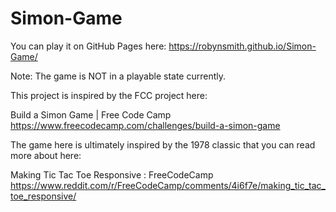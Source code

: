 # Simon-Game

You can play it on GitHub Pages here:
https://robynsmith.github.io/Simon-Game/

Note: The game is NOT in a playable state currently.

This project is inspired by the FCC project here:

Build a Simon Game | Free Code Camp
https://www.freecodecamp.com/challenges/build-a-simon-game

The game here is ultimately inspired by the 1978 classic that you can read more about here:

Making Tic Tac Toe Responsive : FreeCodeCamp
https://www.reddit.com/r/FreeCodeCamp/comments/4i6f7e/making_tic_tac_toe_responsive/
